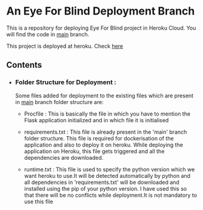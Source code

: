 # An Eye For Blind Deployment Branch
This is a repository for deploying Eye For Blind project in Heroku Cloud. You will find the code in [main](https://github.com/Pratik872/ML/tree/main/E2E%20Project/FlightFarePredictor) branch.

This project is deployed at heroku. Check [here](https://flight-fare-deploy.herokuapp.com/)

## Contents

- ### Folder Structure for Deployment : 

	Some files added for deployment to the existing files which are present in [main](https://github.com/Pratik872/An-Eye-For-Blind/tree/main) branch folder structure are:

	- Procfile : This is basically the file in which you have to mention the Flask application initialized and in which file it is initialised

	- requirements.txt : This file is already present in the 'main' branch folder structure. This file is required for dockerisation of the application and also to deploy it on heroku. While deploying the application on Heroku, this file gets triggered and all the dependencies are downloaded.

	- runtime.txt : This file is used to specify the python version which we want heroku to use.It will be detected automatically by python and all dependencies in 'requirements.txt' will be downloaded and installed using the pip of your python version. I have used this so that there will be no conflicts while deployment.It is not mandatory to use this file 